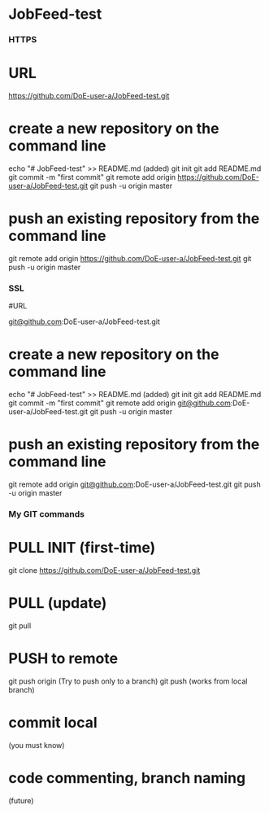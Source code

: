 # JobFeed-test

### HTTPS

# URL

https://github.com/DoE-user-a/JobFeed-test.git

# create a new repository on the command line

echo "# JobFeed-test" >> README.md (added)
git init
git add README.md
git commit -m "first commit"
git remote add origin https://github.com/DoE-user-a/JobFeed-test.git
git push -u origin master

# push an existing repository from the command line

git remote add origin https://github.com/DoE-user-a/JobFeed-test.git
git push -u origin master


### SSL

#URL

git@github.com:DoE-user-a/JobFeed-test.git

# create a new repository on the command line

echo "# JobFeed-test" >> README.md (added)
git init
git add README.md
git commit -m "first commit"
git remote add origin git@github.com:DoE-user-a/JobFeed-test.git
git push -u origin master


# push an existing repository from the command line

git remote add origin git@github.com:DoE-user-a/JobFeed-test.git
git push -u origin master


### My GIT commands

# PULL INIT (first-time)
git clone https://github.com/DoE-user-a/JobFeed-test.git <working-directory>


# PULL (update)
git pull


# PUSH to remote
git push origin <branck-name> (Try to push only to a branch)
git push (works from local branch)

# commit local
(you must know)

# code commenting, branch naming
(future)